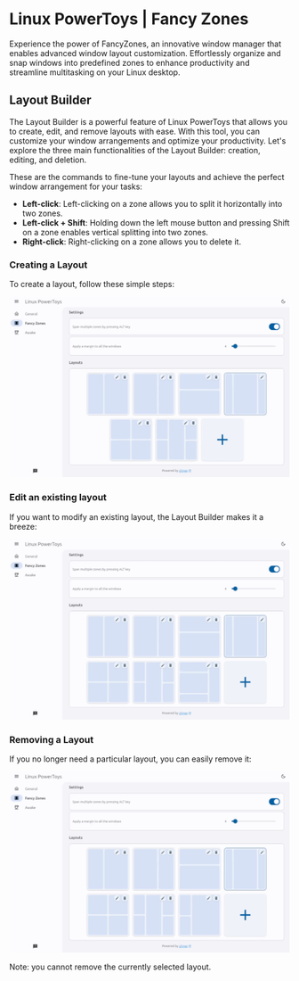# Linux PowerToys | Fancy Zones
Experience the power of FancyZones, an innovative window manager that enables advanced window layout customization. Effortlessly organize and snap windows into predefined zones to enhance productivity and streamline multitasking on your Linux desktop.

## Layout Builder
The Layout Builder is a powerful feature of Linux PowerToys that allows you to create, edit, and remove layouts with ease.
With this tool, you can customize your window arrangements and optimize your productivity. 
Let's explore the three main functionalities of the Layout Builder: creation, editing, and deletion.

These are the commands to fine-tune your layouts and achieve the perfect window arrangement for your tasks:
- **Left-click**: Left-clicking on a zone allows you to split it horizontally into two zones.
- **Left-click + Shift**: Holding down the left mouse button and pressing Shift on a zone enables vertical splitting into two zones.
- **Right-click**: Right-clicking on a zone allows you to delete it.

### Creating a Layout
To create a layout, follow these simple steps:

![Creating a Layout](./fz1-new-layout.gif)

### Edit an existing layout
If you want to modify an existing layout, the Layout Builder makes it a breeze:

![Editing a Layout](./fz2-edit-layout.gif)

### Removing a Layout
If you no longer need a particular layout, you can easily remove it:

![Removing a Layout](./fz3-delete-layout.gif)

Note: you cannot remove the currently selected layout.
